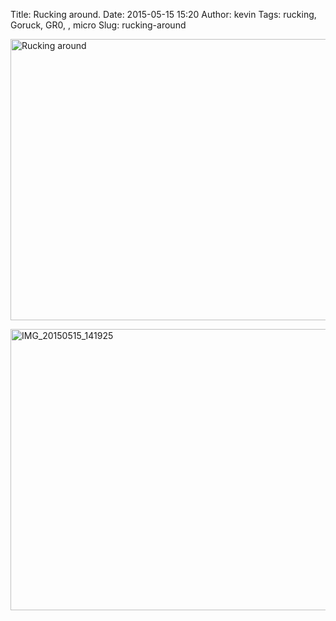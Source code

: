 Title: Rucking around.
Date: 2015-05-15 15:20
Author: kevin
Tags: rucking, Goruck, GR0, , micro
Slug: rucking-around

<a data-flickr-embed="true" href="https://www.flickr.com/photos/kevinisageek/17677589912/in/datetaken/" title="Rucking around"><img src="https://farm6.staticflickr.com/5321/17677589912_aa11cd62dd_c.jpg" width="800" height="450" alt="Rucking around" /></a>

<a data-flickr-embed="true" href="https://www.flickr.com/photos/kevinisageek/17495992609/in/datetaken/" title="IMG_20150515_141925"><img src="https://farm9.staticflickr.com/8723/17495992609_dc324729ef_c.jpg" width="800" height="450" alt="IMG_20150515_141925" /></a>
